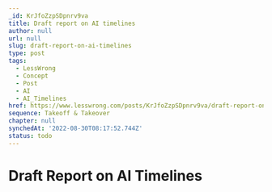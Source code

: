 ```yaml
---
_id: KrJfoZzpSDpnrv9va
title: Draft report on AI timelines
author: null
url: null
slug: draft-report-on-ai-timelines
type: post
tags:
  - LessWrong
  - Concept
  - Post
  - AI
  - AI_Timelines
href: https://www.lesswrong.com/posts/KrJfoZzpSDpnrv9va/draft-report-on-ai-timelines
sequence: Takeoff & Takeover
chapter: null
synchedAt: '2022-08-30T08:17:52.744Z'
status: todo
---
```


# Draft Report on AI Timelines
